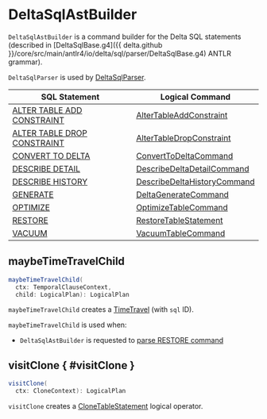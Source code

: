 # DeltaSqlAstBuilder

`DeltaSqlAstBuilder` is a command builder for the Delta SQL statements (described in [DeltaSqlBase.g4]({{ delta.github }}/core/src/main/antlr4/io/delta/sql/parser/DeltaSqlBase.g4) ANTLR grammar).

`DeltaSqlParser` is used by [DeltaSqlParser](DeltaSqlParser.md#builder).

SQL Statement | Logical Command
--------------|----------
 <span id="visitAddTableConstraint"> [ALTER TABLE ADD CONSTRAINT](index.md#ALTER-TABLE-ADD-CONSTRAINT) | [AlterTableAddConstraint](../check-constraints/AlterTableAddConstraint.md)
 <span id="visitDropTableConstraint"> [ALTER TABLE DROP CONSTRAINT](index.md#ALTER-TABLE-DROP-CONSTRAINT) | [AlterTableDropConstraint](../check-constraints/AlterTableDropConstraint.md)
 [CONVERT TO DELTA](index.md#CONVERT-TO-DELTA) | [ConvertToDeltaCommand](../commands/convert/ConvertToDeltaCommand.md)
 <span id="visitDescribeDeltaDetail"> [DESCRIBE DETAIL](index.md#DESCRIBE-DETAIL) | [DescribeDeltaDetailCommand](../commands/describe-detail/DescribeDeltaDetailCommand.md)
 <span id="visitDescribeDeltaHistory"> [DESCRIBE HISTORY](index.md#DESCRIBE-HISTORY) | [DescribeDeltaHistoryCommand](../commands/describe-history/DescribeDeltaHistoryCommand.md)
 <span id="visitGenerate"> [GENERATE](index.md#GENERATE) | [DeltaGenerateCommand](../commands/generate/DeltaGenerateCommand.md)
 <span id="visitOptimizeTable"> [OPTIMIZE](index.md#OPTIMIZE) | [OptimizeTableCommand](../commands/optimize/OptimizeTableCommand.md)
 <span id="visitRestore"> [RESTORE](index.md#RESTORE) | [RestoreTableStatement](../commands/restore/RestoreTableStatement.md)
 <span id="visitVacuumTable"> [VACUUM](index.md#VACUUM) | [VacuumTableCommand](../commands/vacuum/VacuumTableCommand.md)

## <span id="maybeTimeTravelChild"> maybeTimeTravelChild

```scala
maybeTimeTravelChild(
  ctx: TemporalClauseContext,
  child: LogicalPlan): LogicalPlan
```

`maybeTimeTravelChild` creates a [TimeTravel](../commands/restore/TimeTravel.md) (with `sql` ID).

`maybeTimeTravelChild` is used when:

* `DeltaSqlAstBuilder` is requested to [parse RESTORE command](#visitRestore)

## visitClone { #visitClone }

```scala
visitClone(
  ctx: CloneContext): LogicalPlan
```

`visitClone` creates a [CloneTableStatement](../commands/clone/CloneTableStatement.md) logical operator.
